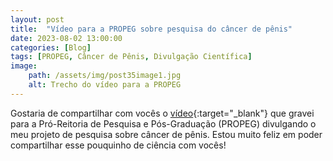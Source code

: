 ```yaml
---
layout: post
title:  "Vídeo para a PROPEG sobre pesquisa do câncer de pênis"
date: 2023-08-02 13:00:00
categories: [Blog]
tags: [PROPEG, Câncer de Pênis, Divulgação Científica]
image: 
    path: /assets/img/post35image1.jpg
    alt: Trecho do vídeo para a PROPEG
---
```


Gostaria de compartilhar com vocês o [vídeo](https://www.instagram.com/p/Cvcd3SjuY0o/){:target="_blank"} que gravei para a Pró-Reitoria de Pesquisa e Pós-Graduação (PROPEG) divulgando o meu projeto de pesquisa sobre câncer de pênis. Estou muito feliz em poder compartilhar esse pouquinho de ciência com vocês!